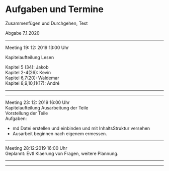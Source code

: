 # Aufgaben und Termine

Zusammenfügen und Durchgehen, Test

Abgabe 7.1.2020


---
Meeting 19: 12: 2019 13:00 Uhr    

Kapitelaufteilung Lesen  

Kapitel 5 (34): Jakob  
Kapitel 2-4(26): Kevin  
Kapitel 6,7(20): Waldemar  
Kapitel 8,9,10,11(17): André  


---

---
Meeting 23: 12: 2019 16:00 Uhr   
Kapitelaufteilung Ausarbeitung der Teile  
Vorstellung der Teile  
Aufgaben:
* md Datei erstellen und einbinden und mit InhaltsStruktur versehen
* Ausarbeit beginnen nach eigenem ermessen.


---
Meeting 28:12:2019 16:00 Uhr  
Geplannt: Evtl Klaerung von Fragen, weitere Plannung.


---




---
